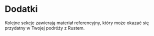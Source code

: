 # Dodatki

Kolejne sekcje zawierają materiał referencyjny, który może okazać się
przydatny w Twojej podróży z Rustem.
